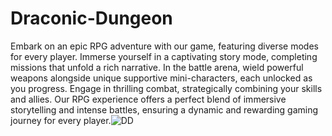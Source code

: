 # Draconic-Dungeon

Embark on an epic RPG adventure with our game, featuring diverse modes for every player. Immerse yourself in a captivating story mode, completing missions that unfold a rich narrative. In the battle arena, wield powerful weapons alongside unique supportive mini-characters, each unlocked as you progress. Engage in thrilling combat, strategically combining your skills and allies. Our RPG experience offers a perfect blend of immersive storytelling and intense battles, ensuring a dynamic and rewarding gaming journey for every player.![DD](https://github.com/NarendraKumarJha1/Draconic-Dungeon/assets/56018997/1d3f17fe-f6a6-403d-8a5f-f251c08c788e)

